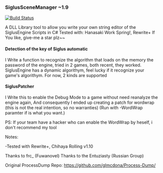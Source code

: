 ### SiglusSceneManager ~1.9
[![Build Status](https://travis-ci.org/ForumHulp/pageaddon.svg?branch=master)](http://vnx.uvnworks.com)

A DLL Library tool to allow you write your own string editor of the SiglusEngine Scripts in C#
Tested with: Hanasaki Work Spring!, Rewrite+
If You like, give-me a star plz~~


#### Detection of the key of Siglus automatic
I Write a function to recognize the algorithm that loads on the memory the password of the engine, tried in 2 games, both recent, they worked. 
SiglusEngine has a dynamic algorithym, feel lucky if it recognize your game's algorithym. For now, 2 kinds are supported

#### SiglusPatcher
I Write this to enable the Debug Mode to a game without need reanalyze the engine again, 
And consequently I ended up creating a patch for wordwrap (this is not the real intention, so no warranties)
(Run with -WordWrap paramter if is what you want.)

PS: If your team have a hacker who can enable the WordWrap by heself, i don't recommend my tool

Notes:

-Tested with Rewrite+, Chihaya Rolling v1.10


Thanks to frc_ (Fuwanovel)
Thanks to the Entuziasty (Russian Group)

Original ProcessDump Repo: https://github.com/glmcdona/Process-Dump/
